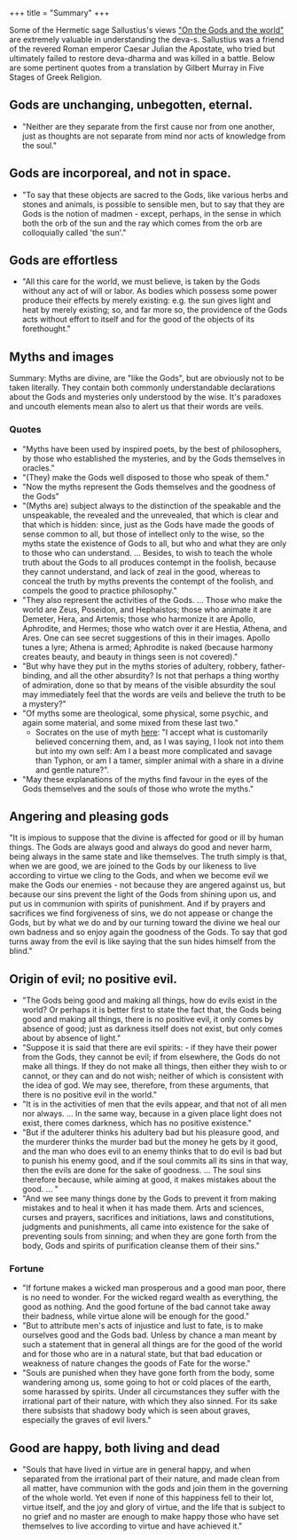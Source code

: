+++
title = "Summary"
+++


Some of the Hermetic sage Sallustius's views ["On the Gods and the world"](../on-the-gods/) are extremely valuable in understanding the deva-s. Sallustius was a friend of the revered Roman emperor Caesar Julian the Apostate, who tried but ultimately failed to restore deva-dharma and was killed in a battle. Below are some pertinent quotes from a translation by Gilbert Murray in Five Stages of Greek Religion.

## Gods are unchanging, unbegotten, eternal.
- "Neither are they separate from the first cause nor from one another, just as thoughts are not separate from mind nor acts of knowledge from the soul."

## Gods are incorporeal, and not in space.
- "To say that these objects are sacred to the Gods, like various herbs and stones and animals, is possible to sensible men, but to say that they are Gods is the notion of madmen - except, perhaps, in the sense in which both the orb of the sun and the ray which comes from the orb are colloquially called 'the sun'."

## Gods are effortless
- "All this care for the world, we must believe, is taken by the Gods without any act of will or labor. As bodies which possess some power produce their effects by merely existing: e.g. the sun gives light and heat by merely existing; so, and far more so, the providence of the Gods acts without effort to itself and for the good of the objects of its forethought."

## Myths and images
Summary: Myths are divine, are "like the Gods", but are obviously not to be taken literally. They contain both commonly understandable declarations about the Gods and mysteries only understood by the wise. It's paradoxes and uncouth elements mean also to alert us that their words are veils.

### Quotes
- "Myths have been used by inspired poets, by the best of philosophers, by those who established the mysteries, and by the Gods themselves in oracles."
- "(They) make the Gods well disposed to those who speak of them."
- "Now the myths represent the Gods themselves and the goodness of the Gods"
- "(Myths are) subject always to the distinction of the speakable and the unspeakable, the revealed and the unrevealed, that which is clear and that which is hidden: since, just as the Gods have made the goods of sense common to all, but those of intellect only to the wise, so the myths state the existence of Gods to all, but who and what they are only to those who can understand. ... Besides, to wish to teach the whole truth about the Gods to all produces contempt in the foolish, because they cannot understand, and lack of zeal in the good, whereas to conceal the truth by myths prevents the contempt of the foolish, and compels the good to practice philosophy."
- "They also represent the activities of the Gods. ... Those who make the world are Zeus, Poseidon, and Hephaistos; those who animate it are Demeter, Hera, and Artemis; those who harmonize it are Apollo, Aphrodite, and Hermes; those who watch over it are Hestia, Athena, and Ares. One can see secret suggestions of this in their images. Apollo tunes a lyre; Athena is armed; Aphrodite is naked (because harmony creates beauty, and beauty in things seen is not covered)."
- "But why have they put in the myths stories of adultery, robbery, father-binding, and all the other absurdity? Is not that perhaps a thing worthy of admiration, done so that by means of the visible absurdity the soul may immediately feel that the words are veils and believe the truth to be a mystery?"
- "Of myths some are theological, some physical, some psychic, and again some material, and some mixed from these last two."
  - Socrates on the use of myth [here](https://storify.com/EPButler/on-plato-phaedrus-229b-230a): "I accept what is customarily believed concerning them, and, as I was saying, I look not into them but into my own self: Am I a beast more complicated and savage than Typhon, or am I a tamer, simpler animal with a share in a divine and gentle nature?".
- "May these explanations of the myths find favour in the eyes of the Gods themselves and the souls of those who wrote the myths."

## Angering and pleasing gods
"It is impious to suppose that the divine is affected for good or ill by human things. The Gods are always good and always do good and never harm, being always in the same state and like themselves. The truth simply is that, when we are good, we are joined to the Gods by our likeness to live according to virtue we cling to the Gods, and when we become evil we make the Gods our enemies - not because they are angered against us, but because our sins prevent the light of the Gods from shining upon us, and put us in communion with spirits of punishment. And if by prayers and sacrifices we find forgiveness of sins, we do not appease or change the Gods, but by what we do and by our turning toward the divine we heal our own badness and so enjoy again the goodness of the Gods. To say that god turns away from the evil is like saying that the sun hides himself from the blind."

## Origin of evil; no positive evil.
- "The Gods being good and making all things, how do evils exist in the world? Or perhaps it is better first to state the fact that, the Gods being good and making all things, there is no positive evil, it only comes by absence of good; just as darkness itself does not exist, but only comes about by absence of light."
- "Suppose it is said that there are evil spirits: - if they have their power from the Gods, they cannot be evil; if from elsewhere, the Gods do not make all things. If they do not make all things, then either they wish to or cannot, or they can and do not wish; neither of which is consistent with the idea of god. We may see, therefore, from these arguments, that there is no positive evil in the world."
- "It is in the activities of men that the evils appear, and that not of all men nor always. ... In the same way, because in a given place light does not exist, there comes darkness, which has no positive existence."
- "But if the adulterer thinks his adultery bad but his pleasure good, and the murderer thinks the murder bad but the money he gets by it good, and the man who does evil to an enemy thinks that to do evil is bad but to punish his enemy good, and if the soul commits all its sins in that way, then the evils are done for the sake of goodness. ... The soul sins therefore because, while aiming at good, it makes mistakes about the good. ... "
- "And we see many things done by the Gods to prevent it from making mistakes and to heal it when it has made them. Arts and sciences, curses and prayers, sacrifices and initiations, laws and constitutions, judgments and punishments, all came into existence for the sake of preventing souls from sinning; and when they are gone forth from the body, Gods and spirits of purification cleanse them of their sins."

### Fortune
- "If fortune makes a wicked man prosperous and a good man poor, there is no need to wonder. For the wicked regard wealth as everything, the good as nothing. And the good fortune of the bad cannot take away their badness, while virtue alone will be enough for the good."
- "But to attribute men's acts of injustice and lust to fate, is to make ourselves good and the Gods bad. Unless by chance a man meant by such a statement that in general all things are for the good of the world and for those who are in a natural state, but that bad education or weakness of nature changes the goods of Fate for the worse."
- "Souls are punished when they have gone forth from the body, some wandering among us, some going to hot or cold places of the earth, some harassed by spirits. Under all circumstances they suffer with the irrational part of their nature, with which they also sinned. For its sake there subsists that shadowy body which is seen about graves, especially the graves of evil livers."

## Good are happy, both living and dead
- "Souls that have lived in virtue are in general happy, and when separated from the irrational part of their nature, and made clean from all matter, have communion with the gods and join them in the governing of the whole world. Yet even if none of this happiness fell to their lot, virtue itself, and the joy and glory of virtue, and the life that is subject to no grief and no master are enough to make happy those who have set themselves to live according to virtue and have achieved it."

